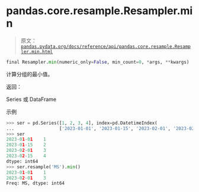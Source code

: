 # pandas.core.resample.Resampler.min

> 原文：[`pandas.pydata.org/docs/reference/api/pandas.core.resample.Resampler.min.html`](https://pandas.pydata.org/docs/reference/api/pandas.core.resample.Resampler.min.html)

```py
final Resampler.min(numeric_only=False, min_count=0, *args, **kwargs)
```

计算分组的最小值。

返回：

Series 或 DataFrame

示例

```py
>>> ser = pd.Series([1, 2, 3, 4], index=pd.DatetimeIndex(
...                 ['2023-01-01', '2023-01-15', '2023-02-01', '2023-02-15']))
>>> ser
2023-01-01    1
2023-01-15    2
2023-02-01    3
2023-02-15    4
dtype: int64
>>> ser.resample('MS').min()
2023-01-01    1
2023-02-01    3
Freq: MS, dtype: int64 
```
